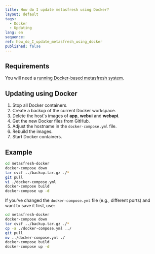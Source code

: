 ```yaml
---
title: How do I update metasfresh using Docker?
layout: default
tags:
  - Docker
  - Updating
lang: en
sequence: 
ref: how_do_I_update_metasfresh_using_docker
published: false
---
```


## Requirements
You will need a [running Docker-based metasfresh system](How_do_I_setup_the_metasfresh_stack_using_Docker).

## Updating using Docker
1. Stop all Docker containers.
1. Create a backup of the current Docker workspace.
1. Delete the host's images of **app**, **webui** and **webapi**.
1. Get the new Docker files from GitHub.
1. Adjust the hostname in the `docker-compose.yml` file.
1. Rebuild the images.
1. Start Docker containers.

## Example

```bash
cd metasfresh-docker
docker-compose down
tar cvzf ../backup.tar.gz ./*
git pull
vi ./docker-compose.yml
docker-compose build
docker-compose up -d
```

If you've changed the `docker-compose.yml` file (e.g., different ports) and want to save it first, use:

```bash
cd metasfresh-docker
docker-compose down
tar cvzf ../backup.tar.gz ./*
cp -a ./docker-compose.yml ../
git pull
mv ../docker-compose.yml ./
docker-compose build
docker-compose up -d
```
